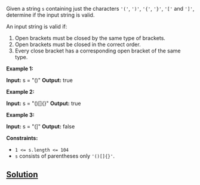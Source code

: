 Given a string `s` containing just the characters `'('`, `')'`, `'{'`, `'}'`, `'['` and `']'`, determine if the input string is valid.

An input string is valid if:

1.  Open brackets must be closed by the same type of brackets.
2.  Open brackets must be closed in the correct order.
3.  Every close bracket has a corresponding open bracket of the same type.

**Example 1:**

**Input:** s = "()"
**Output:** true

**Example 2:**

**Input:** s = "()\[\]{}"
**Output:** true

**Example 3:**

**Input:** s = "(\]"
**Output:** false

**Constraints:**

*   `1 <= s.length <= 104`
*   `s` consists of parentheses only `'()[]{}'`.

## [Solution](https://pythontutor.com/visualize.html#code=class%20Solution%3A%0A%20%20%20%20def%20isValid%28self,%20s%3A%20str%29%20-%3E%20bool%3A%0A%20%20%20%20%20%20%20%20mapped%20%3D%20%7B%22%28%22%3A%20%22%29%22,%20%22%7B%22%3A%22%7D%22,%20%22%5B%22%3A%22%5D%22%7D%0A%20%20%20%20%20%20%20%20arr%20%3D%20%5B%5D%0A%20%20%20%20%20%20%20%20flag%20%3D%20True%0A%20%20%20%20%20%20%20%20for%20char%20in%20s%3A%0A%20%20%20%20%20%20%20%20%20%20%20%20val%20%3D%20mapped.get%28char%29%0A%20%20%20%20%20%20%20%20%20%20%20%20if%20val%3A%0A%20%20%20%20%20%20%20%20%20%20%20%20%20%20%20%20arr.append%28val%29%0A%20%20%20%20%20%20%20%20%20%20%20%20elif%20len%28arr%29%3D%3D0%20or%20arr.pop%28%29%20!%3D%20char%3A%20%20%23%20correct%20order%0A%20%20%20%20%20%20%20%20%20%20%20%20%20%20%20%20return%20False%0A%20%20%20%20%0A%20%20%20%20%20%20%20%20return%20len%28arr%29%3D%3D0%0A%0Aprint%28Solution%28%29.isValid%28%22%5D%22%29%29%0Aprint%28Solution%28%29.isValid%28%22%28%29%22%29%29%0Aprint%28Solution%28%29.isValid%28%22%28%28%28%28%22%29%29%0Aprint%28Solution%28%29.isValid%28%22%28%29%7B%7D%22%29%29%0Aprint%28Solution%28%29.isValid%28%22%5D%5D%5D%5D%22%29%29%0Aprint%28Solution%28%29.isValid%28%22%7B%5B%5D%7D%22%29%29&cumulative=false&heapPrimitives=nevernest&mode=edit&origin=opt-frontend.js&py=3&rawInputLstJSON=%5B%5D&textReferences=false)

